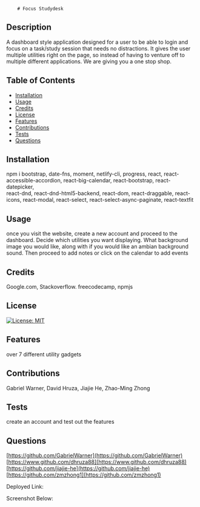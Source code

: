 
        # Focus Studydesk

## Description
A dashboard style application designed for a user to be able to login and focus on a task/study session that needs no distractions. It gives the user multiple utilities right on the page, so instead of having to venture off to multiple different applications. We are giving you a one stop shop.



## Table of Contents

- [Installation](#installation)
- [Usage](#usage)
- [Credits](#credits)
- [License](#license)
- [Features](#features)
- [Contributions](#contributions)
- [Tests](#tests)
- [Questions](#questions)


## Installation
npm i 
bootstrap,  date-fns,  moment,
netlify-cli,  progress,  react,
react-accessible-accordion,  react-big-calendar,
react-bootstrap,  react-datepicker,  
react-dnd,  react-dnd-html5-backend,
react-dom,  react-draggable,
react-icons,  react-modal,
react-select,  react-select-async-paginate,
react-textfit

## Usage
once you visit the website, create a new account and proceed to the dashboard. Decide which utilities you want displaying. What background image you would like, along with if you would like an ambian background sound. Then proceed to add notes or click on the calendar to add events

## Credits
Google.com, Stackoverflow. freecodecamp, npmjs

## License
[![License: MIT](https://img.shields.io/badge/License-MIT-yellow.svg)](https://opensource.org/licenses/MIT)


## Features
over 7 different utility gadgets

## Contributions
Gabriel Warner, David Hruza, Jiajie He, Zhao-Ming Zhong

## Tests
create an account and test out the features

## Questions
[https://github.com/GabrielWarner](https://github.com/GabrielWarner)
[https://www.github.com/dhruza88](https://www.github.com/dhruza88)
[https://github.com/jiajie-he](https://github.com/jiajie-he)
[https://github.com/zmzhong1](https://github.com/zmzhong1) <br />

Deployed Link:



Screenshot Below:





